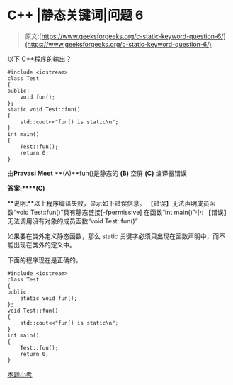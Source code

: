 # C++ |静态关键词|问题 6

> 原文:[https://www.geeksforgeeks.org/c-static-keyword-question-6/](https://www.geeksforgeeks.org/c-static-keyword-question-6/)

以下 C++程序的输出？

```
#include <iostream>
class Test
{
public:
    void fun();
};
static void Test::fun()   
{
    std::cout<<"fun() is static\n";
}
int main()
{
    Test::fun();   
    return 0;
}
```

由**Pravasi Meet**
**(A)**fun()是静态的
**(B)** 空屏
**(C)** 编译器错误

**答案:****(C)**

**说明:**以上程序编译失败，显示如下错误信息。
【错误】无法声明成员函数“void Test::fun()”具有静态链接[-fpermissive]
在函数“int main()”中:
【错误】无法调用没有对象的成员函数“void Test::fun()”

如果要在类外定义静态函数，那么 static 关键字必须只出现在函数声明中，而不能出现在类外的定义中。

下面的程序现在是正确的。

```
#include <iostream>
class Test
{
public:
    static void fun();
};
void Test::fun()
{
    std::cout<<"fun() is static\n";
}
int main()
{
    Test::fun();
    return 0;
}
```

[本题小考](https://www.geeksforgeeks.org/c-plus-plus-gq/static-keyword-gq/)